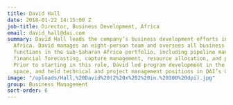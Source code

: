 ```yaml
---
title: David Hall
date: 2018-01-22 14:15:00 Z
job-title: Director, Business Development, Africa
email: david_hall@dai.com
summary: David Hall leads the company’s business development efforts in sub-Saharan
  Africa. David manages an eight-person team and oversees all business development
  functions in the sub-Saharan Africa portfolio, including pipeline management and
  financial forecasting, capture management, resource allocation, and proposal execution.
  Prior to starting in this role, David led program development in the social entrepreneurship
  space, and held technical and project management positions in DAI’s Governance sector.
image: "/uploads/Hall,%20David%20(2%20x%202%20in.%20300%20dpi).jpg"
group: Business Management
sort-order: 6
---
```



